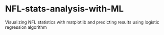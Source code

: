 # NFL-stats-analysis-with-ML
Visualizing NFL statistics with matplotlib and predicting results using logistic regression algorithm
